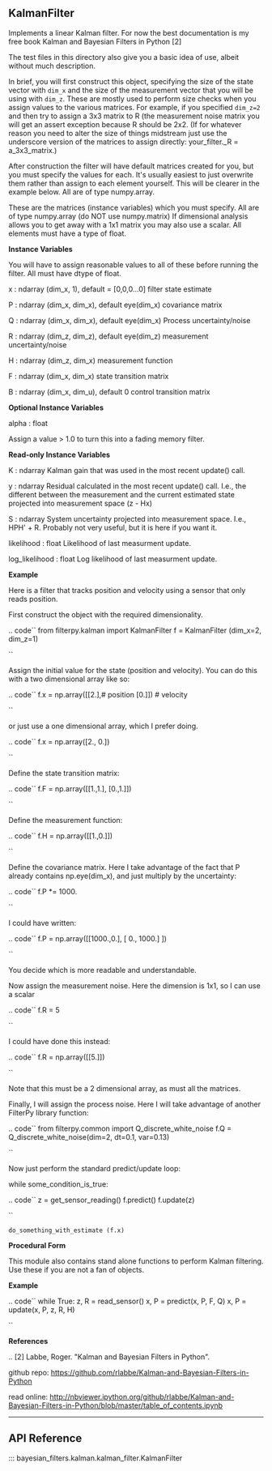## KalmanFilter

Implements a linear Kalman filter. For now the best documentation
is my free book Kalman and Bayesian Filters in Python [2]

The test files in this directory also give you a basic idea of use,
albeit without much description.

In brief, you will first construct this object, specifying the size of the
state vector with `dim_x` and the size of the measurement vector that you
will be using with `dim_z`. These are mostly used to perform size checks
when you assign values to the various matrices. For example, if you
specified `dim_z=2` and then try to assign a 3x3 matrix to R (the
measurement noise matrix you will get an assert exception because R
should be 2x2. (If for whatever reason you need to alter the size of things
midstream just use the underscore version of the matrices to assign
directly: your_filter._R = a_3x3_matrix.)

After construction the filter will have default matrices created for you,
but you must specify the values for each. It's usually easiest to just
overwrite them rather than assign to each element yourself. This will be
clearer in the example below. All are of type numpy.array.

These are the matrices (instance variables) which you must specify.
All are of type numpy.array (do NOT use numpy.matrix) If dimensional
analysis allows you to get away with a 1x1 matrix you may also use a
scalar. All elements must have a type of float.

**Instance Variables**

You will have to assign reasonable values to all of these before
running the filter. All must have dtype of float.

x : ndarray (dim_x, 1), default = [0,0,0...0]
    filter state estimate

P : ndarray (dim_x, dim_x), default eye(dim_x)
    covariance matrix

Q : ndarray (dim_x, dim_x), default eye(dim_x)
    Process uncertainty/noise

R : ndarray (dim_z, dim_z), default eye(dim_z)
    measurement uncertainty/noise

H : ndarray (dim_z, dim_x)
    measurement function

F : ndarray (dim_x, dim_x)
    state transition matrix

B : ndarray (dim_x, dim_u), default 0
    control transition matrix

**Optional Instance Variables**

alpha : float

Assign a value > 1.0 to turn this into a fading memory filter.

**Read-only Instance Variables**

K : ndarray
    Kalman gain that was used in the most recent update() call.

y : ndarray
    Residual calculated in the most recent update() call. I.e., the
    different between the measurement and the current estimated state
    projected into measurement space (z - Hx)

S : ndarray
    System uncertainty projected into measurement space. I.e., HPH' + R.
    Probably not very useful, but it is here if you want it.

likelihood : float
    Likelihood of last measurment update.

log_likelihood : float
    Log likelihood of last measurment update.

**Example**

Here is a filter that tracks position and velocity using a sensor that only
reads position.

First construct the object with the required dimensionality.

.. code``
from filterpy.kalman import KalmanFilter
f = KalmanFilter (dim_x=2, dim_z=1)

``

Assign the initial value for the state (position and velocity). You can do this
with a two dimensional array like so:

.. code``
f.x = np.array([[2.],# position
[0.]])   # velocity

``

or just use a one dimensional array, which I prefer doing.

.. code``
f.x = np.array([2., 0.])

``

Define the state transition matrix:

.. code``
f.F = np.array([[1.,1.],
[0.,1.]])

``

Define the measurement function:

.. code``
f.H = np.array([[1.,0.]])

``

Define the covariance matrix. Here I take advantage of the fact that
P already contains np.eye(dim_x), and just multiply by the uncertainty:

.. code``
f.P *= 1000.

``

I could have written:

.. code``
f.P = np.array([[1000.,0.],
[   0., 1000.] ])

``

You decide which is more readable and understandable.

Now assign the measurement noise. Here the dimension is 1x1, so I can
use a scalar

.. code``
f.R = 5

``

I could have done this instead:

.. code``
f.R = np.array([[5.]])

``

Note that this must be a 2 dimensional array, as must all the matrices.

Finally, I will assign the process noise. Here I will take advantage of
another FilterPy library function:

.. code``
from filterpy.common import Q_discrete_white_noise
f.Q = Q_discrete_white_noise(dim=2, dt=0.1, var=0.13)

``

Now just perform the standard predict/update loop:

while some_condition_is_true:

.. code``
z = get_sensor_reading()
f.predict()
f.update(z)

``

    do_something_with_estimate (f.x)

**Procedural Form**

This module also contains stand alone functions to perform Kalman filtering.
Use these if you are not a fan of objects.

**Example**

.. code``
while True:
z, R = read_sensor()
x, P = predict(x, P, F, Q)
x, P = update(x, P, z, R, H)

``

**References**

.. [2] Labbe, Roger. "Kalman and Bayesian Filters in Python".

github repo:
    https://github.com/rlabbe/Kalman-and-Bayesian-Filters-in-Python

read online:
    http://nbviewer.ipython.org/github/rlabbe/Kalman-and-Bayesian-Filters-in-Python/blob/master/table_of_contents.ipynb

-------

## API Reference

::: bayesian_filters.kalman.kalman_filter.KalmanFilter
